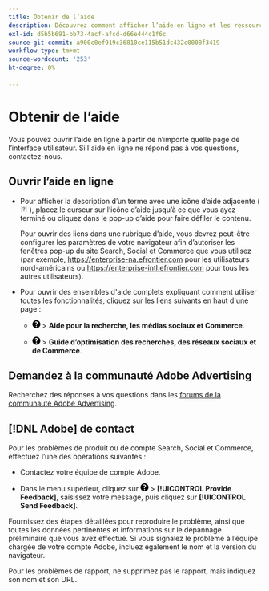 ```yaml
---
title: Obtenir de l’aide
description: Découvrez comment afficher l’aide en ligne et les ressources de la communauté, ainsi que comment obtenir une assistance technique.
exl-id: d5b5b691-bb73-4acf-afcd-d66e444c1f6c
source-git-commit: a900c0ef919c36810ce115b51dc432c0008f3419
workflow-type: tm+mt
source-wordcount: '253'
ht-degree: 0%

---
```


# Obtenir de l’aide

Vous pouvez ouvrir l’aide en ligne à partir de n’importe quelle page de l’interface utilisateur. Si l&#39;aide en ligne ne répond pas à vos questions, contactez-nous.

## Ouvrir l’aide en ligne

* Pour afficher la description d’un terme avec une icône d’aide adjacente (![icône d’aide](/help/search-social-commerce/assets/help-field.png "icône d’aide") ), placez le curseur sur l’icône d’aide jusqu’à ce que vous ayez terminé ou cliquez dans le pop-up d’aide pour faire défiler le contenu.

  Pour ouvrir des liens dans une rubrique d’aide, vous devrez peut-être configurer les paramètres de votre navigateur afin d’autoriser les fenêtres pop-up du site Search, Social et Commerce que vous utilisez (par exemple, https://enterprise-na.efrontier.com pour les utilisateurs nord-américains ou https://enterprise-intl.efrontier.com pour tous les autres utilisateurs).

* Pour ouvrir des ensembles d&#39;aide complets expliquant comment utiliser toutes les fonctionnalités, cliquez sur les liens suivants en haut d&#39;une page :

   * ![Aide](/help/search-social-commerce/assets/help-main-menu.png "Aide") > **Aide pour la recherche, les médias sociaux et Commerce**.

   * ![Aide](/help/search-social-commerce/assets/help-main-menu.png "Aide") > **Guide d’optimisation des recherches, des réseaux sociaux et de Commerce**.

## Demandez à la communauté Adobe Advertising

Recherchez des réponses à vos questions dans les [forums de la communauté Adobe Advertising](https://experienceleaguecommunities.adobe.com/t5/adobe-advertising/ct-p/adobe-advertising-cloud-community?profile.language=fr).

## [!DNL Adobe] de contact

Pour les problèmes de produit ou de compte Search, Social et Commerce, effectuez l’une des opérations suivantes :

* Contactez votre équipe de compte Adobe.

* Dans le menu supérieur, cliquez sur ![Aide](/help/search-social-commerce/assets/help-main-menu.png "Aide") > **[!UICONTROL Provide Feedback]**, saisissez votre message, puis cliquez sur **[!UICONTROL Send Feedback]**.

Fournissez des étapes détaillées pour reproduire le problème, ainsi que toutes les données pertinentes et informations sur le dépannage préliminaire que vous avez effectué. Si vous signalez le problème à l’équipe chargée de votre compte Adobe, incluez également le nom et la version du navigateur.

Pour les problèmes de rapport, ne supprimez pas le rapport, mais indiquez son nom et son URL.
